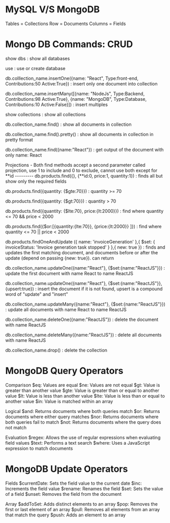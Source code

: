 # MySQL V/S MongoDB

Tables = Collections
Row = Documents
Columns = Fields

# Mongo DB Commands: CRUD

show dbs : show all databases

use <dbname> : use or create database

db.colllection_name.insertOne({name: "React", Type:front-end, Contributions:50 Active:True}) : insert only one document into collection

db.collection_name.insertMany([{name: "NodeJs", Type:Backend, Contributions:98 Active:True}, {name: "MongoDB", Type:Database, Contributions:10 Active:False}]) : insert multiples

show collections : show all collections

db.collection_name.find() : show all documents in collection

db.collection_name.find().pretty() : show all documents in collection in pretty format

db.collection_name.find({name:"React"}) : get output of the document with only name: React

Projections - Both find methods accept a second parameter called projection, use 1 to include and 0 to exclude, cannot use both except for **id ---------
db.products.find({}, {**id:0, price:1, quantity:1}) : finds all but show only the required fields

db.products.find({quantity: {$gte:70}}) : quantity >= 70

db.products.find({quantity: {$gt:70}}) : quantity > 70

db.products.find({quantity: {$lte:70}, price:{lt:2000}}) : find where quantity <= 70 && price < 2000

db.products.find({$or:[{quantity:{lte:70}}, {price:{lt:2000}} ]}) : find where quantity <= 70 || price < 2000

db.products.findOneAndUpdate ({ name: 'invoiceGeneration' },{ $set: { invoiceStatus: 'Invoice generation task stopped' } },{ new: true }) : finds and updates the first matching document, and documents before or after the update (depend on passing {new: true}). can return

db.collection_name.updateOne({name:"React"}, {$set:{name:"ReactJS"}}) : update the first document with name React to name ReactJS

db.collection_name.updateOne({name:"React"}, {$set:{name:"ReactJS"}}, {upsert:true}) : insert the document if it is not found, upsert is a compound word of "update" and "insert"

db.collection_name.updateMany({name:"React"}, {$set:{name:"ReactJS"}}) : update all documents with name React to name ReactJS

db.collection_name.deleteOne({name:"ReactJS"}) : delete the document with name ReactJS

db.collection_name.deleteMany({name:"ReactJS"}) : delete all documents with name ReactJS

db.collection_name.drop() : delete the collection

# MongoDB Query Operators

Comparison
$eq: Values are equal
$ne: Values are not equal
$gt: Value is greater than another value
$gte: Value is greater than or equal to another value
$lt: Value is less than another value
$lte: Value is less than or equal to another value
$in: Value is matched within an array

Logical
$and: Returns documents where both queries match
$or: Returns documents where either query matches
$nor: Returns documents where both queries fail to match
$not: Returns documents where the query does not match

Evaluation
$regex: Allows the use of regular expressions when evaluating field values
$text: Performs a text search
$where: Uses a JavaScript expression to match documents

# MongoDB Update Operators

Fields
$currentDate: Sets the field value to the current date
$inc: Increments the field value
$rename: Renames the field
$set: Sets the value of a field
$unset: Removes the field from the document

Array
$addToSet: Adds distinct elements to an array
$pop: Removes the first or last element of an array
$pull: Removes all elements from an array that match the query
$push: Adds an element to an array
